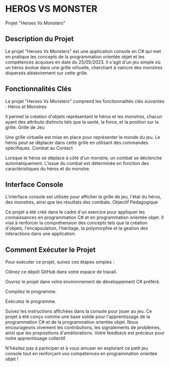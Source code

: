 ﻿# HEROS VS MONSTER

Projet "Heroes Vs Monsters"

## Description du Projet

Le projet "Heroes Vs Monsters" est une application console en C# qui met en pratique les concepts de la programmation orientée objet et les compétences acquises en date du 25/05/2023. Il s'agit d'un jeu simple où un héros évolue dans une grille           virtuelle, cherchant à vaincre des monstres dispersés aléatoirement sur cette grille.

## Fonctionnalités Clés

Le projet "Heroes Vs Monsters" comprend les fonctionnalités clés suivantes :
Héros et Monstres

Il permet la création d'objets représentant le héros et les monstres, chacun ayant des attributs distincts tels que la santé, la force, et la position sur la grille.
Grille de Jeu

Une grille virtuelle est mise en place pour représenter le monde du jeu. Le héros peut se déplacer dans cette grille en utilisant des commandes spécifiques.
Combat au Contact

Lorsque le héros se déplace à côté d'un monstre, un combat se déclenche automatiquement. L'issue du combat est déterminée en fonction des caractéristiques du héros et du monstre.

## Interface Console

L'interface console est utilisée pour afficher la grille de jeu, l'état du héros, des monstres, ainsi que les résultats des combats.
Objectif Pédagogique

Ce projet a été créé dans le cadre d'un exercice pour appliquer les connaissances en programmation C# et en programmation orientée objet. Il vise à renforcer la compréhension des concepts tels que la création d'objets, l'encapsulation, l'héritage,        la polymorphie et la gestion des interactions dans une application.
## Comment Exécuter le Projet

Pour exécuter ce projet, suivez ces étapes simples :

Clônez ce dépôt GitHub dans votre espace de travail.

Ouvrez le projet dans votre environnement de développement C# préféré.

Compilez le programme.

Exécutez le programme.

Suivez les instructions affichées dans la console pour jouer au jeu.
Ce projet a été conçu comme une base solide pour l'apprentissage de la programmation C# et de la programmation orientée objet. Nous encourageons vivement les contributions, les signalements de problèmes, ainsi que les propositions d'améliorations. Votre feedback est précieux pour notre apprentissage collectif.

N'hésitez pas à participer et à vous amuser en explorant ce petit jeu console tout en renforçant vos compétences en programmation orientée objet !